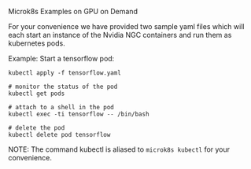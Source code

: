 Microk8s Examples on GPU on Demand

For your convenience we have provided two sample yaml files which
will each start an instance of the Nvidia NGC containers and run them
as kubernetes pods. 

Example: Start a tensorflow pod:

    kubectl apply -f tensorflow.yaml

    # monitor the status of the pod
    kubectl get pods

    # attach to a shell in the pod
    kubectl exec -ti tensorflow -- /bin/bash

    # delete the pod
    kubectl delete pod tensorflow

NOTE: The command kubectl is aliased to `microk8s kubectl` for your convenience.

